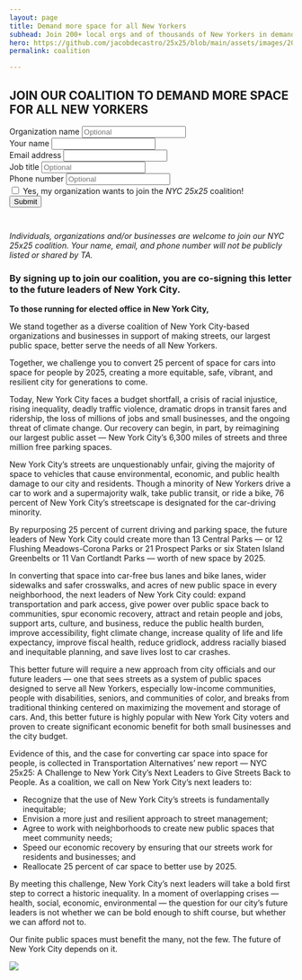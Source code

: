 ```yaml
---
layout: page
title: Demand more space for all New Yorkers
subhead: Join 200+ local orgs and of thousands of New Yorkers in demanding more space for all of us.
hero: https://github.com/jacobdecastro/25x25/blob/main/assets/images/20210908TransAltStreets-81_EDITED.jpg?raw=true
permalink: coalition

---
```


## JOIN OUR COALITION TO DEMAND MORE SPACE FOR ALL NEW YORKERS

<form style="padding-bottom: 2em" action="https://hooks.zapier.com/hooks/catch/372105/opnetk3/" method="post" enctype="multipart/form-data">
	<div class="mb-3">
	  <label for="formGroupExampleInput" class="form-label">Organization name</label>
	  <input type="text" class="form-control" name="organization-name" id="organization-name" placeholder="Optional">
	</div>
	<div class="mb-3">
	  <label for="formGroupExampleInput" class="form-label">Your name</label>
	  <input type="text" class="form-control" name="your-name" required id="your-name" placeholder="">
	</div>
  <div class="mb-3">
    <label for="exampleInputEmail1" class="form-label">Email address</label>
    <input type="email" class="form-control" name="email" id="email" required aria-describedby="emailHelp">
  </div>
  <div class="mb-3">
	  <label for="formGroupExampleInput" class="form-label">Job title</label>
	  <input type="text" class="form-control" name="job-title" id="job-title" placeholder="Optional">
	</div>
	<div class="mb-3">
	  <label for="formGroupExampleInput" class="form-label">Phone number</label>
	  <input type="tel" class="form-control" name="phone-number" id="phone-number" placeholder="Optional">
	</div>
  <div class="mb-3 form-check">
    <input type="checkbox" class="form-check-input" id="exampleCheck1">
    <label class="form-check-label" name="Yes-for-exampleCheck1" required>Yes, my organization wants to join the <em>NYC 25x25</em> coalition!</label>
  </div>
  <button type="submit" class="btn btn-primary btn-lg" id="submityes">Submit</button>
</form>

_Individuals, organizations and/or businesses are welcome to join our NYC 25x25 coalition. Your name, email, and phone number will not be publicly listed or shared by TA._

### By signing up to join our coalition, you are co-signing this letter to the future leaders of New York City.

**To those running for elected office in New York City,**

We stand together as a diverse coalition of New York City-based organizations and businesses in support of making streets, our largest public space, better serve the needs of all New Yorkers. 

Together, we challenge you to convert 25 percent of space for cars into space for people by 2025, creating a more equitable, safe, vibrant, and resilient city for generations to come. 

Today, New York City faces a budget shortfall, a crisis of racial injustice, rising inequality, deadly traffic violence, dramatic drops in transit fares and ridership, the loss of millions of jobs and small businesses, and the ongoing threat of climate change. Our recovery can begin, in part, by reimagining our largest public asset — New York City’s 6,300 miles of streets and three million free parking spaces. 

New York City’s streets are unquestionably unfair, giving the majority of space to vehicles that cause environmental, economic, and public health damage to our city and residents. Though a minority of New Yorkers drive a car to work and a supermajority walk, take public transit, or ride a bike, 76 percent of New York City’s streetscape is designated for the car-driving minority. 

By repurposing 25 percent of current driving and parking space, the future leaders of New York City could create more than 13 Central Parks — or 12 Flushing Meadows-Corona Parks or 21 Prospect Parks or six Staten Island Greenbelts or 11 Van Cortlandt Parks — worth of new space by 2025.

In converting that space into car-free bus lanes and bike lanes, wider sidewalks and safer crosswalks, and acres of new public space in every neighborhood, the next leaders of New York City could: expand transportation and park access, give power over public space back to communities, spur economic recovery, attract and retain people and jobs, support arts, culture, and business, reduce the public health burden, improve accessibility, fight climate change, increase quality of life and life expectancy, improve fiscal health, reduce gridlock, address racially biased and inequitable planning, and save lives lost to car crashes.

This better future will require a new approach from city officials and our future leaders — one that sees streets as a system of public spaces designed to serve all New Yorkers, especially low-income communities, people with disabilities, seniors, and communities of color, and breaks from traditional thinking centered on maximizing the movement and storage of cars. And, this better future is highly popular with New York City voters and proven to create significant economic benefit for both small businesses and the city budget. 

Evidence of this, and the case for converting car space into space for people, is collected in Transportation Alternatives’ new report — NYC 25x25: A Challenge to New York City’s Next Leaders to Give Streets Back to People. As a coalition, we call on New York City’s next leaders to:

- Recognize that the use of New York City’s streets is fundamentally inequitable;
- Envision a more just and resilient approach to street management;
- Agree to work with neighborhoods to create new public spaces that meet community needs; 
- Speed our economic recovery by ensuring that our streets work for residents and businesses; and 
- Reallocate 25 percent of car space to better use by 2025.

By meeting this challenge, New York City’s next leaders will take a bold first step to correct a historic inequality. In a moment of overlapping crises — health, social, economic, environmental — the question for our city’s future leaders is not whether we can be bold enough to shift course, but whether we can afford not to.
 
Our finite public spaces must benefit the many, not the few. The future of New York City depends on it.

<img src="https://github.com/jacobdecastro/25x25/blob/main/assets/images/25x25%20coalition%20bg%20white.png?raw=true" class="card">

